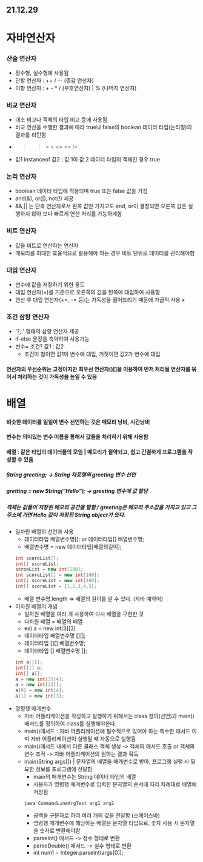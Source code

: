 ## 21.12.29

# 자바연산자
### 산술 연산자
- 정수형, 실수형에 사용됨
- 단항 연산자 : ++ / -- (증감 연산자)
- 이항 연산자 : + - * / (부호연산자) | % (나머지 연산자)
### 비교 연산자
- 대소 비교나 객체의 타입 비교 등에 사용됨
- 비교 연산을 수행한 결과에 따라 true나 false의 boolean 데이터 타입(논리형)의 결과를 리턴함
- > >= < <= == !=
- 값1 instanceof 값2 : 값 1이 값 2 데이터 타입의 객체인 경우 true
### 논리 연산자
- boolean 데이터 타입에 적용되며 true 또는 false 값을 가짐
- and(&), or(|), not(!) 제공
- &&,|| 는 단축 연산자로서 왼쪽 값만 가지고도 and, or이 결정되면 오른쪽 값은 실행하지 않아 보다 빠르게 연산 처리를 가능하게함
### 비트 연산자
- 값을 비트로 연산하는 연산자
- 메모리를 최대한 효율적으로 활용해야 하는 경우 비트 단위로 데이터를 관리해야함
### 대입 연산자
- 변수에 값을 저장하기 위한 용도
- 대입 연산자(=)를 기준으로 오른쪽의 값을 왼쪽에 대입하여 사용함
- 연산 후 대입 연산자(+=, -= 등)는 가독성을 떨어뜨리기 때문에 가급적 사용 x
### 조건 삼항 연산자
- '?,:' 형태의 삼항 연산자 제공
- if-else 문장을 축약하여 사용가능
- 변수= 조건? 값1 : 값2
  + 조건이 참이면 값1이 변수에 대입, 거짓이면 값2가 변수에 대입
#### 연산자의 우선순위는 고정이지만 최우선 연산자()[]을 이용하여 먼저 처리될 연산자를 묶어서 처리하는 것이 가독성을 높일 수 있음
# 배열
#### 비슷한 데이터를 일일이 변수 선언하는 것은 메모리 낭비, 시간낭비
#### 변수는 의미있는 변수 이름을 통해서 값들을 처리하기 위해 사용함
#### 배열 : 같은 타입의 데이터들의 모임 | 메모리가 절약되고, 쉽고 간결하게 프로그램을 작성할 수 있음
##### String greeting; -> String 자료형의 greeting 변수 선언
##### gretting = new String("Hello"); -> greeting 변수에 값 할당
##### 객체는 값들이 저장된 메모리 공간을 말함 / greeting은 메모리 주소값을 가지고 있고 그 주소에 가면 Hello 값이 저장된 String object가 있다.
- 일차원 배열의 선언과 사용 
  + 데이터타입 배열변수명[]; or 데이터타입[] 배열변수명;
  + 배열변수명 = new 데이터타입[배열의길이];
  ```java
  int scoreList[];
  int[] scoreList;
  scroeList = new int[100];
  int scoreList[] = new int[100];
  int[] scoreList = new int[100];
  int[] scoreList = {1,2,3,4,5};
  ```
  + 배열 변수명.length => 배열의 길이를 알 수 있다. (자바 예약어)
- 이차원 배열의 개념
  + 일차원 배열을 여러 개 사용하여 다시 배열을 구현한 것
  + 다차원 배열 = 배열의 배열
  + ex) a = new int[3][3]
  + 데이터타입 배열변수명 [][];
  + 데이터타입 [][] 배열변수명;
  + 데이터타입 [] 배열변수명 [];
  ```java
  int a[][];
  int[][] a;
  int[] a[];
  a = new int[3][4];
  a = new int[3][];
  a[0] = new int[4];
  a[1] = new int[3];
  ```
- 명령행 매개변수
  + 자바 어플리케이션을 작성하고 실행하기 위해서는 class 정의(선언)과 main() 매서드를 정의하여 class를 실행해야한다.
  + main()매서드 : 자바 어플리케이션에 필수적으로 있어야 하는 특수한 매서드 이며 자바 어플리케이션이 실행될 때 자동으로 실행됨
  + main()매서드 내에서 다른 클래스 객체 생성 -> 객체의 매서드 호출 or 객체의 변수 조작 -> 자바 어플리케이션의 원하는 결과 획득
  + main(String args[])  |  문자열의 배열을 매개변수로 받아, 프로그램 실행 시 필요한 정보를 프로그램에 전달함
    * main의 매개변수는 String 데이터 타입의 배열
    * 사용자가 명령행 매겨변수로 입력한 문자열의 순서에 따라 차례대로 배열에 저장됨
    ```
    java CommandLineArgTest arg1 arg2
    ```
    * 공백을 구분자로 하여 여러 개의 값을 전달함 (스페이스바)
    * 명령행 매개변수에 해당하는 배열은 문자열 타입으로, 숫자 사용 시 문자열을 숫자로 변환해야함
    * parseInt() 매서드 -> 정수 형태로 변환
    * parseDouble() 매서드 -> 실수 형태로 변환
    * int num1 = Integer.parseInt(args[0]);
